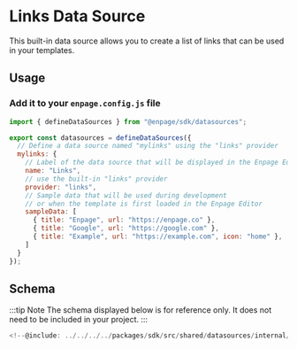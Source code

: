 # Links Data Source

This built-in data source allows you to create a list of links that can be used in your templates.

## Usage


### Add it to your `enpage.config.js` file

```javascript
import { defineDataSources } from "@enpage/sdk/datasources";

export const datasources = defineDataSources({
  // Define a data source named "mylinks" using the "links" provider
  mylinks: {
    // Label of the data source that will be displayed in the Enpage Editor
    name: "Links",
    // use the built-in "links" provider
    provider: "links",
    // Sample data that will be used during development
    // or when the template is first loaded in the Enpage Editor
    sampleData: [
      { title: "Enpage", url: "https://enpage.co" },
      { title: "Google", url: "https://google.com" },
      { title: "Example", url: "https://example.com", icon: "home" },
    ]
  }
});
```

## Schema

:::tip Note
The schema displayed below is for reference only. It does not need to be included in your project.
:::


```typescript
<!--@include: ../../../../packages/sdk/src/shared/datasources/internal/links/schema.ts -->
```

